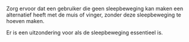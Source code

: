 <!-- @license CC0-1.0 -->

Zorg ervoor dat een gebruiker die geen sleepbeweging kan maken een alternatief heeft met de muis of vinger, zonder deze sleepbeweging te hoeven maken.

Er is een uitzondering voor als de sleepbeweging essentieel is.
